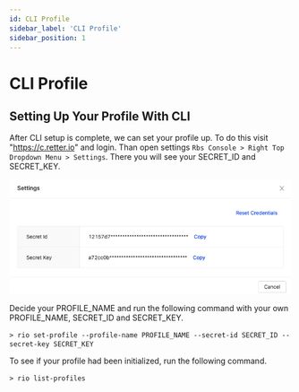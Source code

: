 ```yaml
---
id: CLI Profile
sidebar_label: 'CLI Profile'
sidebar_position: 1
---
```


# CLI Profile

## Setting Up Your Profile With CLI
After CLI setup is complete, we can set your profile up. To do this visit "https://c.retter.io" and login. Than open settings ``Rbs Console > Right Top Dropdown Menu > Settings``. There you will see your SECRET_ID and SECRET_KEY.

![Settings](../../../static/img/Getting-Started-With-CLI-Settings.png)

Decide your PROFILE_NAME and run the following command with your own PROFILE_NAME, SECRET_ID and SECRET_KEY.

```shell
> rio set-profile --profile-name PROFILE_NAME --secret-id SECRET_ID --secret-key SECRET_KEY
```

To see if your profile had been initialized, run the following command.

```shell
> rio list-profiles
```

